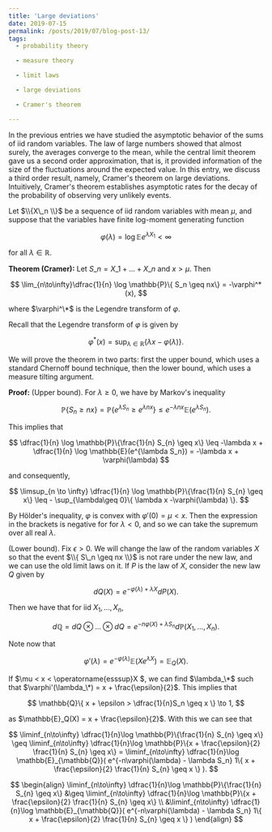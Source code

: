 ```yaml
---
title: 'Large deviations'
date: 2019-07-15
permalink: /posts/2019/07/blog-post-13/
tags:
  - probability theory

  - measure theory

  - limit laws

  - large deviations

  - Cramer's theorem

---
```


In the previous entries we have studied the asymptotic behavior of the sums of iid random variables. The law of large numbers showed that almost surely, the averages converge to the mean, while the central limit theorem gave us a second order approximation, that is, it provided information of the size of the fluctuations around the expected value. In this entry, we discuss a third order result, namely, Cramer's theorem on large deviations. Intuitively, Cramer's theorem establishes asymptotic rates for the decay of the probability of observing very unlikely events.

Let $\\{X\_n \\}$ be a sequence of iid random variables with mean $\mu$, and suppose that the variables have finite log-moment generating function

$$
\varphi(\lambda) = \log \mathbb{E}e^{\lambda X_1} \lt \infty
$$

for all $\lambda\in\mathbb{R}$.

**Theorem (Cramer):** Let $S\_n = X\_1 + \dots + X\_n$ and $x > \mu$. Then

$$
\lim_{n\to\infty}\dfrac{1}{n} \log \mathbb{P}\{ S_n \geq nx\} = -\varphi^*(x),
$$

where $\varphi^\*$ is the Legendre transform of $\varphi$.

Recall that the Legendre transform of $\varphi$ is given by

$$
\varphi^*(x) = \sup_{\lambda\in\mathbb{R}} \{\lambda x -\varphi(\lambda) \}.
$$

We will prove the theorem in two parts: first the upper bound, which uses a standard Chernoff bound technique, then the lower bound, which uses a measure tilting argument.

**Proof:** (Upper bound). For $\lambda \geq 0$, we have by Markov's inequality

$$
\mathbb{P}\{ S_n \geq nx \} = \mathbb{P}\{ e^{\lambda S_n} \geq e^{\lambda nx} \} \leq e^{-\lambda nx} \mathbb{E}(e^{\lambda S_n}).
$$

This implies that

$$
\dfrac{1}{n} \log \mathbb{P}\{\frac{1}{n} S_{n} \geq x\} \leq -\lambda  x +  \dfrac{1}{n} \log \mathbb{E}(e^{\lambda S_n}) = -\lambda x  + \varphi(\lambda)
$$

and consequently,

$$
\limsup_{n \to \infty} \dfrac{1}{n} \log \mathbb{P}\{\frac{1}{n} S_{n} \geq x\} \leq - \sup_{\lambda\geq 0}\{ \lambda x  -\varphi(\lambda) \}.
$$

By Hölder's inequality, $\varphi$ is convex with $\varphi'(0) = \mu < x$. Then the expression in the brackets is negative for for $\lambda < 0$, and so we can take the supremum over all real $\lambda$.

(Lower bound). Fix $\epsilon > 0$. We will change the law of the random variables $X$ so that the event $\\{ S\_n \geq nx \\}$ is not rare under the new law, and we can use the old limit laws on it. If $P$ is the law of $X$, consider the new law $Q$ given by

$$
dQ(X) = e^{-\varphi(\lambda)+ \lambda X} dP(X).
$$

Then we have that for iid $X_1,\dots,X_n$,

$$
d\mathbb{Q} = dQ\otimes \dots \otimes dQ = e^{-n\varphi(X)+\lambda S_n}d\mathbb{P}(X_1,\dots,X_n).
$$

Note now that

$$
\varphi'(\lambda) = e^{-\varphi(\lambda)}\mathbb{E}(Xe^{\lambda X}) = \mathbb{E}_Q(X).
$$

If $\mu < x < \operatorname{esssup}X $, we can find $\lambda_\*$ such that $\varphi'(\lambda_\*) = x + \frac{\epsilon}{2}$. This implies that

$$
\mathbb{Q}\{ x + \epsilon > \dfrac{1}{n}S_n \geq x \} \to 1,
$$

as $\mathbb{E}_Q(X) = x + \frac{\epsilon}{2}$. With this we can see that

$$
\liminf_{n\to\infty} \dfrac{1}{n}\log \mathbb{P}\{\frac{1}{n} S_{n} \geq x\} \geq \liminf_{n\to\infty} \dfrac{1}{n}\log \mathbb{P}\{x + \frac{\epsilon}{2} \frac{1}{n} S_{n} \geq x\} = \liminf_{n\to\infty} \dfrac{1}{n}\log \mathbb{E}_{\mathbb{Q}}( e^{-n\varphi(\lambda) - \lambda S_n} 1\{  x + \frac{\epsilon}{2} \frac{1}{n} S_{n} \geq x \}  ).
$$

$$
\begin{align}
\liminf_{n\to\infty} \dfrac{1}{n}\log \mathbb{P}\{\frac{1}{n} S_{n} \geq x\} &\geq \liminf_{n\to\infty} \dfrac{1}{n}\log \mathbb{P}\{x + \frac{\epsilon}{2} \frac{1}{n} S_{n} \geq x\} \\
&\liminf_{n\to\infty} \dfrac{1}{n}\log \mathbb{E}_{\mathbb{Q}}( e^{-n\varphi(\lambda) - \lambda S_n} 1\{  x + \frac{\epsilon}{2} \frac{1}{n} S_{n} \geq x \}  )
\end{align}
$$
